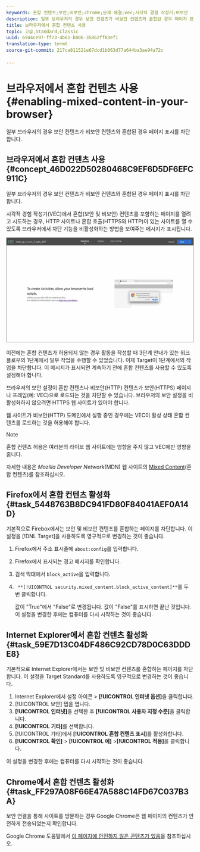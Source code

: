 ```yaml
---
keywords: 혼합 컨텐츠;보안;비보안;chrome;문제 해결;vec;시각적 경험 작성기;비보안
description: 일부 브라우저의 경우 보안 컨텐츠가 비보안 컨텐츠와 혼합된 경우 페이지 표시를 차단합니다.
title: 브라우저에서 혼합 컨텐츠 사용
topic: 고급,Standard,Classic
uuid: 6944ce97-ff73-4b61-b006-35862ff83ef1
translation-type: tm+mt
source-git-commit: 217ca811521e67dcd1b063d77a644ba3ae94a72c

---
```



# 브라우저에서 혼합 컨텐츠 사용{#enabling-mixed-content-in-your-browser}

일부 브라우저의 경우 보안 컨텐츠가 비보안 컨텐츠와 혼합된 경우 페이지 표시를 차단합니다.

## 브라우저에서 혼합 컨텐츠 사용 {#concept_46D022D50280468C9EF6D5DF6EFC911C}

일부 브라우저의 경우 보안 컨텐츠가 비보안 컨텐츠와 혼합된 경우 페이지 표시를 차단합니다.

시각적 경험 작성기(VEC)에서 혼합(보안 및 비보안) 컨텐츠를 포함하는 페이지를 열려고 시도하는 경우, HTTP 사이트나 혼합 호출(HTTPS와 HTTP)이 있는 사이트를 열 수 있도록 브라우저에서 차단 기능을 비활성화하는 방법을 보여주는 메시지가 표시됩니다.

![](assets/mixed_content_warning.gif)

이전에는 혼합 컨텐츠가 허용되지 않는 경우 활동을 작성할 때 3단계 안내가 있는 워크플로우의 1단계에서 일부 작업을 수행할 수 있었습니다. 이제 Target이 1단계에서의 작업을 차단합니다. 이 메시지가 표시되면 계속하기 전에 혼합 컨텐츠를 사용할 수 있도록 설정해야 합니다.

브라우저의 보안 설정이 혼합 컨텐츠나 비보안(HTTP) 컨텐츠가 보안(HTTPS) 페이지나 프레임(예: VEC)으로 로드되는 것을 차단할 수 있습니다. 브라우저의 보안 설정을 비활성화하지 않으려면 HTTPS 웹 사이트가 있어야 합니다.

웹 사이트가 비보안(HTTP) 도메인에서 실행 중인 경우에는 VEC이 활성 상태 혼합 컨텐츠를 로드하는 것을 허용해야 합니다.

>[!NOTE]
>
>혼합 컨텐츠 허용은 여러분의 라이브 웹 사이트에는 영향을 주지 않고 VEC에만 영향을 줍니다.

자세한 내용은 *Mozilla Developer Network*(MDN) 웹 사이트의 [Mixed Content](https://developer.mozilla.org/en-US/docs/Web/Security/Mixed_content)(혼합 컨텐츠)를 참조하십시오.

## Firefox에서 혼합 컨텐츠 활성화 {#task_5448763B8DC941FD80F84041AEF0A14D}

기본적으로 Firebox에서는 보안 및 비보안 컨텐츠를 혼합하는 페이지를 차단합니다. 이 설정을 [!DNL Target]을 사용하도록 영구적으로 변경하는 것이 좋습니다.

<!-- 

target/t_mixed_content_firefox.xml

 -->

1. Firefox에서 주소 표시줄에 `about:config`를 입력합니다.
1.  Firefox에서 표시되는 경고 메시지를 확인합니다. 
1. 검색 막대에서 `block_active`을 입력합니다.
1. ` **[!UICONTROL security.mixed_content.block_active_content]**`를 두 번 클릭합니다.

   값이 "True"에서 "False"로 변경됩니다. 값이 "False"를 표시하면 끝난 것입니다.  이 설정을 변경한 후에는 컴퓨터를 다시 시작하는 것이 좋습니다.

## Internet Explorer에서 혼합 컨텐츠 활성화 {#task_59E7D13C04DF486C92CD78D0C63DDDE8}

기본적으로 Internet Explorer에서는 보안 및 비보안 컨텐츠를 혼합하는 페이지를 차단합니다. 이 설정을 Target Standard를 사용하도록 영구적으로 변경하는 것이 좋습니다.

<!-- 

target/t_mixed_content_ie.xml

 -->

1. Internet Explorer에서 설정 아이콘 &gt; **[!UICONTROL 인터넷 옵션]**&#x200B;을 클릭합니다.
1. [!UICONTROL 보안] 탭을 엽니다.
1. **[!UICONTROL 인터넷]**&#x200B;을 선택한 후 **[!UICONTROL 사용자 지정 수준]**&#x200B;을 클릭합니다.
1. **[!UICONTROL 기타]**&#x200B;를 선택합니다.
1. [!UICONTROL 기타]에서 **[!UICONTROL 혼합 컨텐츠 표시]**&#x200B;를 활성화합니다.
1. **[!UICONTROL 확인]** &gt; **[!UICONTROL 예]** &gt;**[!UICONTROL 적용]**&#x200B;을 클릭합니다.

이 설정을 변경한 후에는 컴퓨터를 다시 시작하는 것이 좋습니다.

## Chrome에서 혼합 컨텐츠 활성화 {#task_FF297A08F66E47A588C14FD67C037B3A}

보안 연결을 통해 사이트를 방문하는 경우 Google Chrome은 웹 페이지의 컨텐츠가 안전하게 전송되었는지 확인합니다.

<!-- 

target/t_mixed_content_chrome.xml

 -->

Google Chrome 도움말에서 [이 페이지에 안전하지 않은 콘텐츠가 있음](https://support.google.com/chrome/answer/1342714?hl=en)을 참조하십시오.
